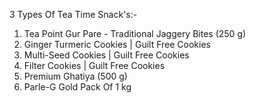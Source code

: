 3 Types Of Tea Time Snack's:-

1. Tea Point Gur Pare - Traditional Jaggery Bites (250 g)
2. Ginger Turmeric Cookies | Guilt Free Cookies
3. Multi-Seed Cookies | Guilt Free Cookies
4. Filter Cookies | Guilt Free Cookies
5. Premium Ghatiya (500 g)
6. Parle-G Gold Pack Of 1 kg
